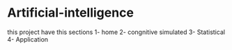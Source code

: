 # Artificial-intelligence
this project have this sections
1- home
2- congnitive simulated
3- Statistical
4- Application
